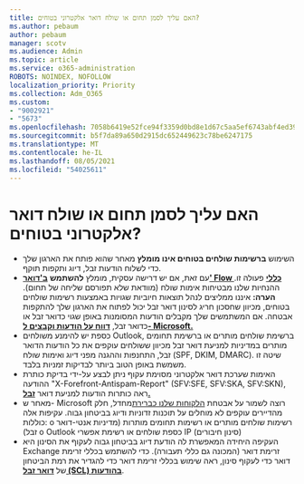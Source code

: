 ```yaml
---
title: האם עליך לסמן תחום או שולח דואר אלקטרוני בטוחים?
ms.author: pebaum
author: pebaum
manager: scotv
ms.audience: Admin
ms.topic: article
ms.service: o365-administration
ROBOTS: NOINDEX, NOFOLLOW
localization_priority: Priority
ms.collection: Adm_O365
ms.custom:
- "9002921"
- "5673"
ms.openlocfilehash: 7058b6419e52fce94f3359d0bd8e1d67c5aa5ef6743abf4ed39f45bad49e1d07
ms.sourcegitcommit: b5f7da89a650d2915dc652449623c78be6247175
ms.translationtype: MT
ms.contentlocale: he-IL
ms.lasthandoff: 08/05/2021
ms.locfileid: "54025611"
---
```

# <a name="need-to-mark-a-domain-or-email-sender-safe"></a>האם עליך לסמן תחום או שולח דואר אלקטרוני בטוחים?

- השימוש **ברשימות שולחים בטוחים אינו מומלץ** מאחר שהוא פותח את הארגון שלך כדי לשלוח הודעות זבל, דיוג ותקפות תוקף.
- עם זאת, אם יש דרישה עסקית, מומלץ **להשתמש** **[ב'דואר' Flow כללי](https://docs.microsoft.com/microsoft-365/security/office-365-security/create-safe-sender-lists-in-office-365?view=o365-worldwide#recommended-use-mail-flow-rules)** פעולה זו. ההנחיות שלנו מבטיחות אימות שולח (מוודאת שלא תפורסם שליחה של תחום). **הערה:** איננו ממליצים לנהל תוצאות חיוביות שגויות באמצעות רשימות שולחים בטוחים, מכיוון שחסכון חריג לסינון דואר זבל יכול לפתוח את הארגון שלך להתקפות אבטחה. אם המשתמשים שלך מקבלים הודעות המסומנות באופן שגוי כדואר זבל או כדואר זבל, **[דווח על הודעות וקבצים ל- Microsoft.](https://protection.office.com/reportsubmission)**
- כספת יש להימנע משולחים Outlook, ברשימת שולחים מותרים או ברשימת  תחומים מותרים במדיניות למניעת דואר זבל מכיוון ששולחים עוקפים את כל הודעות הדואר זבל, התחנפות וההגנה מפני דיוג ואימות שולח (SPF, DKIM, DMARC). שיטה זו משמשת באופן הטוב ביותר לבדיקות זמניות בלבד.
- האימות שערכת דואר אלקטרוני מסוימת עקוף ניתן לבצע על-ידי בדיקת כותרת ההודעה "X-Forefront-Antispam-Report" (SFV:SFE, SFV:SKA, SFV:SKN), ראה כותרות הודעות למניעת דואר **[זבל.](https://docs.microsoft.com/microsoft-365/security/office-365-security/anti-spam-message-headers)**
- מאחר ש- Microsoft רוצה לשמור על אבטחת [הלקוחות שלנו כברירת](https://docs.microsoft.com/microsoft-365/security/office-365-security/secure-by-default#exceptions)מחדל, חלק מהדיירים עוקפים לא מוחלים על תוכנות זדוניות ודיוג בביטחון גבוה. עקיפות אלה כוללות: o רשימות שולחים מותרים או רשימות תחומים מותרות (מדיניות אנטי-דואר זבל) o Outlook כספת שולחים או רשימת אפשרי IP (סינון חיבורים) 
- העקיפה היחידה המאפשרת לה הודעת דיוג בביטחון גבוה לעקוף את הסינון היא Exchange זרימת דואר (המכונה גם כללי תעבורה). כדי להשתמש בכללי זרימת דואר כדי לעקוף סינון, ראה שימוש בכללי זרימת דואר כדי להגדיר את רמת הביטחון של **[דואר זבל (SCL) בהודעות](https://docs.microsoft.com/microsoft-365/security/office-365-security/use-mail-flow-rules-to-set-the-spam-confidence-level-scl-in-messages)**.